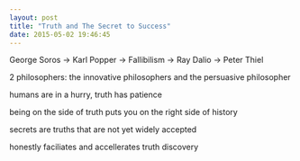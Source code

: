 ```yaml
---
layout: post
title: "Truth and The Secret to Success"
date: 2015-05-02 19:46:45
---
```


George Soros -> Karl Popper -> Fallibilism -> Ray Dalio -> Peter Thiel

2 philosophers: the innovative philosophers and the persuasive philosopher

humans are in a hurry, truth has patience

being on the side of truth puts you on the right side of history

secrets are truths that are not yet widely accepted

honestly faciliates and accellerates truth discovery
